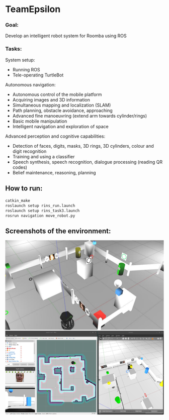 # TeamEpsilon

### Goal: 
Develop an intelligent robot system for Roomba using ROS

### Tasks:
System setup:
 - Running ROS
 - Tele-operating TurtleBot 

Autonomous navigation:
 - Autonomous control of the mobile platform
 - Acquiring images and 3D information
 - Simultaneous mapping and localization (SLAM)
 - Path planning, obstacle avoidance, approaching
 - Advanced fine manoeuvring (extend arm towards cylinder/rings)
 - Basic mobile manipulation
 - Intelligent navigation and exploration of space

Advanced perception and cognitive capabilities:
 - Detection of faces, digits, masks, 3D rings, 3D cylinders, colour and digit recognition
 - Training and using a classifier
 - Speech synthesis, speech recognition, dialogue processing (reading QR codes)
 - Belief maintenance, reasoning, planning


## How to run:
```
catkin_make
roslaunch setup rins_run.launch
roslaunch setup rins_task3.launch
rosrun navigation move_robot.py
```

## Screenshots of the environment:
![](./images/environment.PNG)
![](./images/environment2.PNG)

